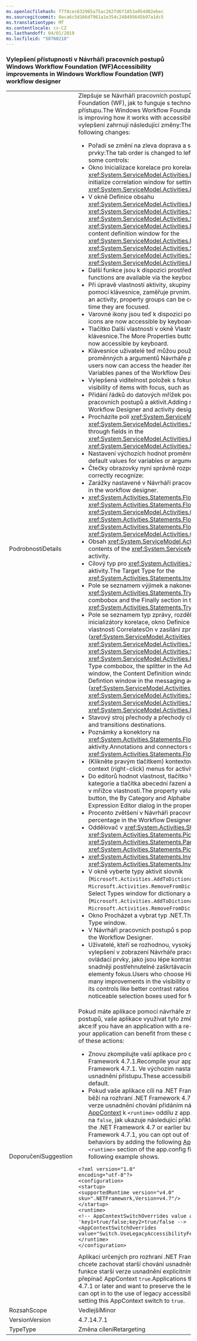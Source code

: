 ```yaml
---
ms.openlocfilehash: f7f8cec632965a75ac262fd6f1853a954d02ebec
ms.sourcegitcommit: 0aca6c5d166d7961a1e354c248495645b97a1dc5
ms.translationtype: MT
ms.contentlocale: cs-CZ
ms.lasthandoff: 04/01/2019
ms.locfileid: "58760218"
---
```

### <a name="accessibility-improvements-in-windows-workflow-foundation-wf-workflow-designer"></a><span data-ttu-id="d1537-101">Vylepšení přístupnosti v Návrháři pracovních postupů Windows Workflow Foundation (WF)</span><span class="sxs-lookup"><span data-stu-id="d1537-101">Accessibility improvements in Windows Workflow Foundation (WF) workflow designer</span></span>

|   |   |
|---|---|
|<span data-ttu-id="d1537-102">Podrobnosti</span><span class="sxs-lookup"><span data-stu-id="d1537-102">Details</span></span>|<span data-ttu-id="d1537-103">Zlepšuje se Návrháři pracovních postupů Windows Workflow Foundation (WF), jak to funguje s technologiemi pro usnadnění přístupu.</span><span class="sxs-lookup"><span data-stu-id="d1537-103">The Windows Workflow Foundation (WF) workflow designer is improving how it works with accessibility technologies.</span></span> <span data-ttu-id="d1537-104">Tato vylepšení zahrnují následující změny:</span><span class="sxs-lookup"><span data-stu-id="d1537-104">These improvements include the following changes:</span></span><ul><li><span data-ttu-id="d1537-105">Pořadí se změní na zleva doprava a shora dolů v některé ovládací prvky:</span><span class="sxs-lookup"><span data-stu-id="d1537-105">The tab order is changed to left to right and top to bottom in some controls:</span></span></li><li><span data-ttu-id="d1537-106">Okno Inicializace korelace pro korelaci dat pro nastavení <xref:System.ServiceModel.Activities.InitializeCorrelation> aktivity</span><span class="sxs-lookup"><span data-stu-id="d1537-106">The initialize correlation window for setting correlation data for the <xref:System.ServiceModel.Activities.InitializeCorrelation> activity</span></span></li><li><span data-ttu-id="d1537-107">V okně Definice obsahu <xref:System.ServiceModel.Activities.Receive>, <xref:System.ServiceModel.Activities.Send>, <xref:System.ServiceModel.Activities.SendReply>, a <xref:System.ServiceModel.Activities.ReceiveReply> aktivity</span><span class="sxs-lookup"><span data-stu-id="d1537-107">The content definition window for the <xref:System.ServiceModel.Activities.Receive>, <xref:System.ServiceModel.Activities.Send>, <xref:System.ServiceModel.Activities.SendReply>, and <xref:System.ServiceModel.Activities.ReceiveReply> activities</span></span></li><li><span data-ttu-id="d1537-108">Další funkce jsou k dispozici prostřednictvím klávesnice:</span><span class="sxs-lookup"><span data-stu-id="d1537-108">More functions are available via the keyboard:</span></span></li><li><span data-ttu-id="d1537-109">Při úpravě vlastností aktivity, skupiny vlastností můžete sbalit pomocí klávesnice, zaměřuje prvním.</span><span class="sxs-lookup"><span data-stu-id="d1537-109">When editing the properties of an activity, property groups can be collapsed by keyboard the first time they are focused.</span></span></li><li><span data-ttu-id="d1537-110">Varovné ikony jsou teď k dispozici pomocí klávesnice.</span><span class="sxs-lookup"><span data-stu-id="d1537-110">Warning icons are now accessible by keyboard.</span></span></li><li><span data-ttu-id="d1537-111">Tlačítko Další vlastnosti v okně Vlastnosti je teď přístupný pomocí klávesnice.</span><span class="sxs-lookup"><span data-stu-id="d1537-111">The More Properties button in the Properties window is now accessible by keyboard.</span></span></li><li><span data-ttu-id="d1537-112">Klávesnice uživatelé teď můžou používat položek záhlaví v oknech proměnných a argumentů Návrháře pracovního postupu.</span><span class="sxs-lookup"><span data-stu-id="d1537-112">Keyboard users now can access the header items in the Arguments and Variables panes of the Workflow Designer.</span></span></li><li><span data-ttu-id="d1537-113">Vylepšená viditelnost položek s fokusem, jako např. kdy:</span><span class="sxs-lookup"><span data-stu-id="d1537-113">Improved visibility of items with focus, such as when:</span></span></li><li><span data-ttu-id="d1537-114">Přidání řádků do datových mřížek používají návrháři návrháře pracovních postupů a aktivit.</span><span class="sxs-lookup"><span data-stu-id="d1537-114">Adding rows to data grids used by the Workflow Designer and activity designers.</span></span></li><li><span data-ttu-id="d1537-115">Procházíte polí <xref:System.ServiceModel.Activities.ReceiveReply> a <xref:System.ServiceModel.Activities.SendReply> aktivity.</span><span class="sxs-lookup"><span data-stu-id="d1537-115">Tabbing through fields in the <xref:System.ServiceModel.Activities.ReceiveReply> and <xref:System.ServiceModel.Activities.SendReply> activities.</span></span></li><li><span data-ttu-id="d1537-116">Nastavení výchozích hodnot proměnných nebo argumentů</span><span class="sxs-lookup"><span data-stu-id="d1537-116">Setting default values for variables or arguments</span></span></li><li><span data-ttu-id="d1537-117">Čtečky obrazovky nyní správně rozpozná:</span><span class="sxs-lookup"><span data-stu-id="d1537-117">Screen readers can now correctly recognize:</span></span></li><li><span data-ttu-id="d1537-118">Zarážky nastavené v Návrháři pracovních postupů.</span><span class="sxs-lookup"><span data-stu-id="d1537-118">Breakpoints set in the workflow designer.</span></span></li><li><span data-ttu-id="d1537-119"><xref:System.Activities.Statements.FlowSwitch%601>, <xref:System.Activities.Statements.FlowDecision>, A <xref:System.ServiceModel.Activities.CorrelationScope> aktivity.</span><span class="sxs-lookup"><span data-stu-id="d1537-119">The <xref:System.Activities.Statements.FlowSwitch%601>, <xref:System.Activities.Statements.FlowDecision>, and <xref:System.ServiceModel.Activities.CorrelationScope> activities.</span></span></li><li><span data-ttu-id="d1537-120">Obsah <xref:System.ServiceModel.Activities.Receive> aktivity.</span><span class="sxs-lookup"><span data-stu-id="d1537-120">The contents of the <xref:System.ServiceModel.Activities.Receive> activity.</span></span></li><li><span data-ttu-id="d1537-121">Cílový typ pro <xref:System.Activities.Statements.InvokeMethod> aktivity.</span><span class="sxs-lookup"><span data-stu-id="d1537-121">The Target Type for the <xref:System.Activities.Statements.InvokeMethod> activity.</span></span></li><li><span data-ttu-id="d1537-122">Pole se seznamem výjimek a nakonec v části <xref:System.Activities.Statements.TryCatch> aktivity.</span><span class="sxs-lookup"><span data-stu-id="d1537-122">The Exception combobox and the Finally section in the <xref:System.Activities.Statements.TryCatch> activity.</span></span></li><li><span data-ttu-id="d1537-123">Pole se seznamem typ zprávy, rozdělovač v okně Přidat inicializátory korelace, okno Definice obsahu a okno definice vlastnosti CorrelatesOn v zasílání zpráv aktivity (<xref:System.ServiceModel.Activities.Receive>, <xref:System.ServiceModel.Activities.Send>, <xref:System.ServiceModel.Activities.SendReply>, a <xref:System.ServiceModel.Activities.ReceiveReply>).</span><span class="sxs-lookup"><span data-stu-id="d1537-123">The Message Type combobox, the splitter in the Add Correlation Initializers window, the Content Definition window, and the CorrelatesOn Defintion window in the messaging activities (<xref:System.ServiceModel.Activities.Receive>, <xref:System.ServiceModel.Activities.Send>, <xref:System.ServiceModel.Activities.SendReply>, and <xref:System.ServiceModel.Activities.ReceiveReply>).</span></span></li><li><span data-ttu-id="d1537-124">Stavový stroj přechody a přechody cíle.</span><span class="sxs-lookup"><span data-stu-id="d1537-124">State machine transitions and transitions destinations.</span></span></li><li><span data-ttu-id="d1537-125">Poznámky a konektory na <xref:System.Activities.Statements.FlowDecision> aktivity.</span><span class="sxs-lookup"><span data-stu-id="d1537-125">Annotations and connectors on <xref:System.Activities.Statements.FlowDecision> activities.</span></span></li><li><span data-ttu-id="d1537-126">(Klikněte pravým tlačítkem) kontextové nabídky pro aktivity.</span><span class="sxs-lookup"><span data-stu-id="d1537-126">The context (right-click) menus for activities.</span></span></li><li><span data-ttu-id="d1537-127">Do editorů hodnot vlastnost, tlačítko Vymazat hledání, podle kategorie a tlačítka abecední řazení a dialogové okno Editor výrazů v mřížce vlastnosti.</span><span class="sxs-lookup"><span data-stu-id="d1537-127">The property value editors, the Clear Search button, the By Category and Alphabetical sort buttons, and the Expression Editor dialog in the properties grid.</span></span></li><li><span data-ttu-id="d1537-128">Procento zvětšení v Návrháři pracovních postupů.</span><span class="sxs-lookup"><span data-stu-id="d1537-128">The zoom percentage in the Workflow Designer.</span></span></li><li><span data-ttu-id="d1537-129">Oddělovač v <xref:System.Activities.Statements.Parallel> a <xref:System.Activities.Statements.Pick> aktivity.</span><span class="sxs-lookup"><span data-stu-id="d1537-129">The separator in <xref:System.Activities.Statements.Parallel> and <xref:System.Activities.Statements.Pick> activities.</span></span></li><li><span data-ttu-id="d1537-130"><xref:System.Activities.Statements.InvokeDelegate> Aktivity.</span><span class="sxs-lookup"><span data-stu-id="d1537-130">The <xref:System.Activities.Statements.InvokeDelegate> activity.</span></span></li><li><span data-ttu-id="d1537-131">V okně vyberte typy aktivit slovník (<code>Microsoft.Activities.AddToDictionary&lt;TKey,TValue&gt;</code>, <code>Microsoft.Activities.RemoveFromDictionary&lt;TKey,TValue&gt;</code>atd.).</span><span class="sxs-lookup"><span data-stu-id="d1537-131">The Select Types window for dictionary activities (<code>Microsoft.Activities.AddToDictionary&lt;TKey,TValue&gt;</code>, <code>Microsoft.Activities.RemoveFromDictionary&lt;TKey,TValue&gt;</code>, etc.).</span></span></li><li><span data-ttu-id="d1537-132">Okno Procházet a vybrat typ .NET.</span><span class="sxs-lookup"><span data-stu-id="d1537-132">The Browse and Select .NET Type window.</span></span></li><li><span data-ttu-id="d1537-133">V Návrháři pracovních postupů s popisem cesty.</span><span class="sxs-lookup"><span data-stu-id="d1537-133">Breadcrumbs in the Workflow Designer.</span></span></li><li><span data-ttu-id="d1537-134">Uživatelé, kteří se rozhodnou, vysoký kontrast – motivy uvidí řady vylepšení v zobrazení Návrháře pracovního postupu a jeho ovládací prvky, jako jsou lépe kontrastní poměr mezi elementy a snadněji postřehnutelné zaškrtávacími políčky použitých pro elementy fokus.</span><span class="sxs-lookup"><span data-stu-id="d1537-134">Users who choose High Contrast themes will see many improvements in the visibility of the Workflow Designer and its controls like better contrast ratios between elements and more noticeable selection boxes used for focus elements.</span></span></li></ul>|
|<span data-ttu-id="d1537-135">Doporučení</span><span class="sxs-lookup"><span data-stu-id="d1537-135">Suggestion</span></span>|<span data-ttu-id="d1537-136">Pokud máte aplikace pomocí návrháře znovu hostovaných pracovních postupů, vaše aplikace využívat tyto změny pomocí provádí obě tyto akce:</span><span class="sxs-lookup"><span data-stu-id="d1537-136">If you have an application with a re-hosted workflow designer, your application can benefit from these changes by performing either of these actions:</span></span><ul><li><span data-ttu-id="d1537-137">Znovu zkompilujte vaší aplikace pro cílení na rozhraní .NET Framework 4.7.1.</span><span class="sxs-lookup"><span data-stu-id="d1537-137">Recompile your application to target the .NET Framework 4.7.1.</span></span> <span data-ttu-id="d1537-138">Ve výchozím nastavení jsou povoleny tyto změny usnadnění přístupu.</span><span class="sxs-lookup"><span data-stu-id="d1537-138">These accessibility changes are enabled by default.</span></span></li><li><span data-ttu-id="d1537-139">Pokud vaše aplikace cílí na .NET Framework 4.7 nebo starší, ale běží na rozhraní .NET Framework 4.7.1, můžete zrušit tyto starší verze usnadnění chování přidáním následujícího kódu [přepínač AppContext](~/docs/framework/configure-apps/file-schema/runtime/appcontextswitchoverrides-element.md) k <code>&lt;runtime&gt;</code> oddílu z app.config souboru a nastavte ho na <code>false</code>, jak ukazuje následující příklad.</span><span class="sxs-lookup"><span data-stu-id="d1537-139">If your application targets the .NET Framework 4.7 or earlier but is running on the .NET Framework 4.7.1, you can opt out of these legacy accessibility behaviors by adding the following [AppContext switch](~/docs/framework/configure-apps/file-schema/runtime/appcontextswitchoverrides-element.md) to the <code>&lt;runtime&gt;</code> section of the app.config file and set it to <code>false</code>, as the following example shows.</span></span></li></ul><pre><code>&lt;?xml version=&quot;1.0&quot; encoding=&quot;utf-8&quot;?&gt;&#13;&#10;&lt;configuration&gt;&#13;&#10;&lt;startup&gt;&#13;&#10;&lt;supportedRuntime version=&quot;v4.0&quot; sku=&quot;.NETFramework,Version=v4.7&quot;/&gt;&#13;&#10;&lt;/startup&gt;&#13;&#10;&lt;runtime&gt;&#13;&#10;&lt;!-- AppContextSwitchOverrides value attribute is in the form of &#39;key1=true/false;key2=true/false  --&gt;&#13;&#10;&lt;AppContextSwitchOverrides value=&quot;Switch.UseLegacyAccessibilityFeatures=false&quot; /&gt;&#13;&#10;&lt;/runtime&gt;&#13;&#10;&lt;/configuration&gt;&#13;&#10;</code></pre><span data-ttu-id="d1537-140">Aplikací určených pro rozhraní .NET Framework 4.7.1 nebo novější a chcete zachovat starší chování usnadnění můžete přejít k používání funkce starší verze usnadnění explicitním nastavením na tento přepínač AppContext <code>true</code>.</span><span class="sxs-lookup"><span data-stu-id="d1537-140">Applications that target the .NET Framework 4.7.1 or later and want to preserve the legacy accessibility behavior can opt in to the use of legacy accessibility features by explicitly setting this AppContext switch to <code>true</code>.</span></span>|
|<span data-ttu-id="d1537-141">Rozsah</span><span class="sxs-lookup"><span data-stu-id="d1537-141">Scope</span></span>|<span data-ttu-id="d1537-142">Vedlejší</span><span class="sxs-lookup"><span data-stu-id="d1537-142">Minor</span></span>|
|<span data-ttu-id="d1537-143">Version</span><span class="sxs-lookup"><span data-stu-id="d1537-143">Version</span></span>|<span data-ttu-id="d1537-144">4.7.1</span><span class="sxs-lookup"><span data-stu-id="d1537-144">4.7.1</span></span>|
|<span data-ttu-id="d1537-145">Type</span><span class="sxs-lookup"><span data-stu-id="d1537-145">Type</span></span>|<span data-ttu-id="d1537-146">Změna cílení</span><span class="sxs-lookup"><span data-stu-id="d1537-146">Retargeting</span></span>|

